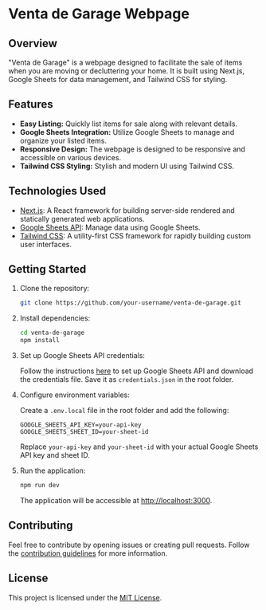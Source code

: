 # Venta de Garage Webpage

## Overview

"Venta de Garage" is a webpage designed to facilitate the sale of items when you are moving or decluttering your home. It is built using Next.js, Google Sheets for data management, and Tailwind CSS for styling.

## Features

- **Easy Listing:** Quickly list items for sale along with relevant details.
- **Google Sheets Integration:** Utilize Google Sheets to manage and organize your listed items.
- **Responsive Design:** The webpage is designed to be responsive and accessible on various devices.
- **Tailwind CSS Styling:** Stylish and modern UI using Tailwind CSS.

## Technologies Used

- [Next.js](https://nextjs.org/): A React framework for building server-side rendered and statically generated web applications.
- [Google Sheets API](https://developers.google.com/sheets/api): Manage data using Google Sheets.
- [Tailwind CSS](https://tailwindcss.com/): A utility-first CSS framework for rapidly building custom user interfaces.

## Getting Started

1. Clone the repository:

   ```bash
   git clone https://github.com/your-username/venta-de-garage.git
   ```

2. Install dependencies:

   ```bash
   cd venta-de-garage
   npm install
   ```

3. Set up Google Sheets API credentials:

   Follow the instructions [here](https://developers.google.com/sheets/api/quickstart) to set up Google Sheets API and download the credentials file. Save it as `credentials.json` in the root folder.

4. Configure environment variables:

   Create a `.env.local` file in the root folder and add the following:

   ```env
   GOOGLE_SHEETS_API_KEY=your-api-key
   GOOGLE_SHEETS_SHEET_ID=your-sheet-id
   ```

   Replace `your-api-key` and `your-sheet-id` with your actual Google Sheets API key and sheet ID.

5. Run the application:

   ```bash
   npm run dev
   ```

   The application will be accessible at [http://localhost:3000](http://localhost:3000).

## Contributing

Feel free to contribute by opening issues or creating pull requests. Follow the [contribution guidelines](CONTRIBUTING.md) for more information.

## License

This project is licensed under the [MIT License](LICENSE).
